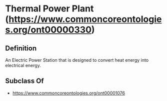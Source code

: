 # Thermal Power Plant (https://www.commoncoreontologies.org/ont00000330)

## Definition
An Electric Power Station that is designed to convert heat energy into electrical energy.

## Subclass Of
- https://www.commoncoreontologies.org/ont00001076

